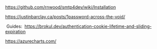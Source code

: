 https://github.com/rnwood/smtp4dev/wiki/Installation

https://justinbarclay.ca/posts/1password-across-the-void/



​
Guides:
​
https://brokul.dev/authentication-cookie-lifetime-and-sliding-expiration

https://azurecharts.com/
